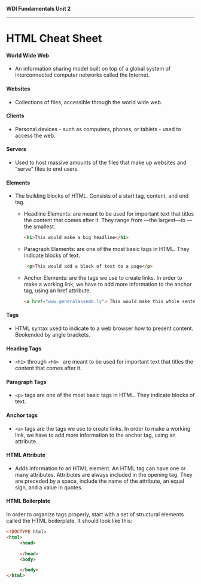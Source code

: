 **WDI Fundamentals Unit 2**

---

# HTML Cheat Sheet

#### World Wide Web
* An information sharing model built on top of a global system of interconnected computer networks called the Internet.

#### Websites
* Collections of files, accessible through the world wide web.

#### Clients
* Personal devices - such as computers, phones, or tablets - used to access the web.

#### Servers
* Used to host massive amounts of the files that make up websites and “serve” files to end users.

#### Elements
* The building blocks of HTML. Consists of a start tag, content, and end tag.

  * Headline Elements: are meant to be used for important text that titles the content that comes after it. They range from —the largest—to —the smallest.

      ```html
      <h1>This would make a big headline</h1>
      ```

  * Paragraph Elements: are one of the most basic tags in HTML. They indicate blocks of text.

    ```html
     <p>This would add a block of text to a page</p>
     ```

  * Anchor Elements: are the tags we use to create links. In order to make a working link, we have to add more information to the anchor tag, using an href attribute.

    ```html
    <a href="www.generalassemb.ly"> This would make this whole sentence a link to General Assembly's home page.</a>
    ```

#### Tags
* HTML syntax used to indicate to a web browser how to present content. Bookended by angle brackets.

#### Heading Tags
* `<h1>` through `<h6> ` are meant to be used for important text that titles the content that comes after it.

#### Paragraph Tags
* `<p>` tags are one of the most basic tags in HTML. They indicate blocks of text.

#### Anchor tags
*  `<a>` tags are the tags we use to create links. In order to make a working link, we have to add more information to the anchor tag, using an attribute.

#### HTML Attribute
* Adds information to an HTML element. An HTML tag can have one or many attributes. Attributes are always included in the opening tag. They are preceded by a space, include the name of the attribute, an equal sign, and a value in quotes.

#### HTML Boilerplate

In order to organize tags properly, start with a set of structural elements called the HTML boilerplate. It should look like this:

```html
<!DOCTYPE html>
<html>
     <head>

     </head>
     <body>

     </body>
</html>
```

